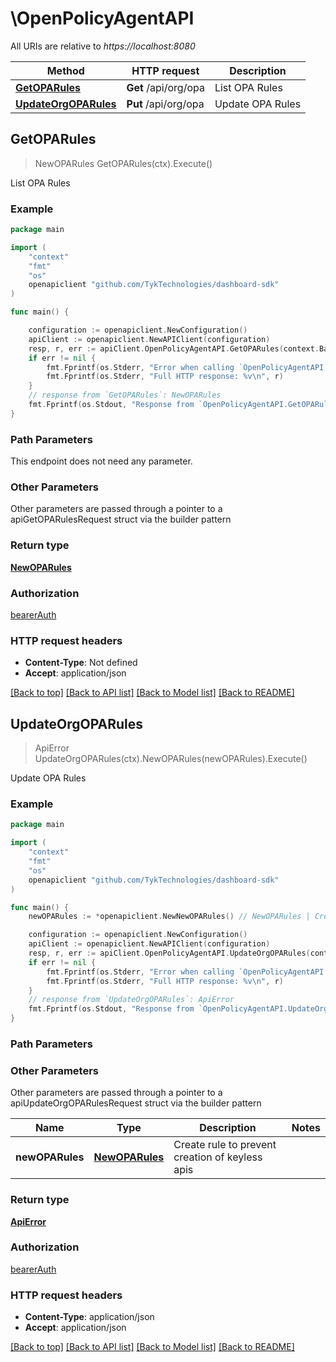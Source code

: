 # \OpenPolicyAgentAPI

All URIs are relative to *https://localhost:8080*

Method | HTTP request | Description
------------- | ------------- | -------------
[**GetOPARules**](OpenPolicyAgentAPI.md#GetOPARules) | **Get** /api/org/opa | List OPA Rules
[**UpdateOrgOPARules**](OpenPolicyAgentAPI.md#UpdateOrgOPARules) | **Put** /api/org/opa | Update OPA Rules



## GetOPARules

> NewOPARules GetOPARules(ctx).Execute()

List OPA Rules



### Example

```go
package main

import (
	"context"
	"fmt"
	"os"
	openapiclient "github.com/TykTechnologies/dashboard-sdk"
)

func main() {

	configuration := openapiclient.NewConfiguration()
	apiClient := openapiclient.NewAPIClient(configuration)
	resp, r, err := apiClient.OpenPolicyAgentAPI.GetOPARules(context.Background()).Execute()
	if err != nil {
		fmt.Fprintf(os.Stderr, "Error when calling `OpenPolicyAgentAPI.GetOPARules``: %v\n", err)
		fmt.Fprintf(os.Stderr, "Full HTTP response: %v\n", r)
	}
	// response from `GetOPARules`: NewOPARules
	fmt.Fprintf(os.Stdout, "Response from `OpenPolicyAgentAPI.GetOPARules`: %v\n", resp)
}
```

### Path Parameters

This endpoint does not need any parameter.

### Other Parameters

Other parameters are passed through a pointer to a apiGetOPARulesRequest struct via the builder pattern


### Return type

[**NewOPARules**](NewOPARules.md)

### Authorization

[bearerAuth](../README.md#bearerAuth)

### HTTP request headers

- **Content-Type**: Not defined
- **Accept**: application/json

[[Back to top]](#) [[Back to API list]](../README.md#documentation-for-api-endpoints)
[[Back to Model list]](../README.md#documentation-for-models)
[[Back to README]](../README.md)


## UpdateOrgOPARules

> ApiError UpdateOrgOPARules(ctx).NewOPARules(newOPARules).Execute()

Update OPA Rules



### Example

```go
package main

import (
	"context"
	"fmt"
	"os"
	openapiclient "github.com/TykTechnologies/dashboard-sdk"
)

func main() {
	newOPARules := *openapiclient.NewNewOPARules() // NewOPARules | Create rule to prevent creation of keyless apis (optional)

	configuration := openapiclient.NewConfiguration()
	apiClient := openapiclient.NewAPIClient(configuration)
	resp, r, err := apiClient.OpenPolicyAgentAPI.UpdateOrgOPARules(context.Background()).NewOPARules(newOPARules).Execute()
	if err != nil {
		fmt.Fprintf(os.Stderr, "Error when calling `OpenPolicyAgentAPI.UpdateOrgOPARules``: %v\n", err)
		fmt.Fprintf(os.Stderr, "Full HTTP response: %v\n", r)
	}
	// response from `UpdateOrgOPARules`: ApiError
	fmt.Fprintf(os.Stdout, "Response from `OpenPolicyAgentAPI.UpdateOrgOPARules`: %v\n", resp)
}
```

### Path Parameters



### Other Parameters

Other parameters are passed through a pointer to a apiUpdateOrgOPARulesRequest struct via the builder pattern


Name | Type | Description  | Notes
------------- | ------------- | ------------- | -------------
 **newOPARules** | [**NewOPARules**](NewOPARules.md) | Create rule to prevent creation of keyless apis | 

### Return type

[**ApiError**](ApiError.md)

### Authorization

[bearerAuth](../README.md#bearerAuth)

### HTTP request headers

- **Content-Type**: application/json
- **Accept**: application/json

[[Back to top]](#) [[Back to API list]](../README.md#documentation-for-api-endpoints)
[[Back to Model list]](../README.md#documentation-for-models)
[[Back to README]](../README.md)


